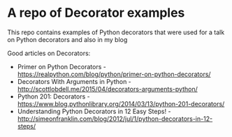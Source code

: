 # A repo of Decorator examples 

This repo contains examples of Python decorators that were used for a talk on Python decorators and also in my blog

Good articles on Decorators:

- Primer on Python Decorators - https://realpython.com/blog/python/primer-on-python-decorators/
- Decorators With Arguments in Python - http://scottlobdell.me/2015/04/decorators-arguments-python/
- Python 201: Decorators - https://www.blog.pythonlibrary.org/2014/03/13/python-201-decorators/
- Understanding Python Decorators in 12 Easy Steps! - http://simeonfranklin.com/blog/2012/jul/1/python-decorators-in-12-steps/
